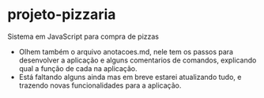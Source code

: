 # projeto-pizzaria
 Sistema em JavaScript para compra de  pizzas
 
 - Olhem também o arquivo anotacoes.md, nele tem os passos para desenvolver a aplicação e alguns comentarios de comandos, explicando qual a função de cada na aplicação.
 - Está faltando alguns ainda mas em breve estarei atualizando tudo, e trazendo novas funcionalidades para a aplicação.
 
